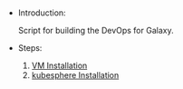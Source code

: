 # 

* Introduction:

    Script for building the DevOps for Galaxy. 

* Steps:
    1. [VM Installation](vm/readme.md)
    2. [kubesphere Installation](k8s/readme.md)

